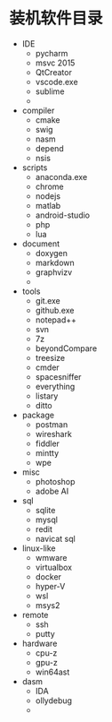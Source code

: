 # 装机软件目录


* IDE
  * pycharm
  * msvc 2015
  * QtCreator
  * vscode.exe 
  * sublime
  * 
* compiler
  * cmake
  * swig
  * nasm
  * depend
  * nsis
* scripts
  * anaconda.exe
  * chrome
  * nodejs
  * matlab
  * android-studio
  * php
  * lua
* document
  * doxygen
  * markdown
  * graphvizv
  * 
* tools
  * git.exe
  * github.exe
  * notepad++
  * svn
  * 7z
  * beyondCompare
  * treesize
  * cmder
  * spacesniffer
  * everything
  * listary
  * ditto
* package
  * postman
  * wireshark
  * fiddler
  * mintty
  * wpe
* misc
  * photoshop
  * adobe AI
* sql
  * sqlite
  * mysql
  * redit
  * navicat sql
* linux-like
  * wmware
  * virtualbox
  * docker
  * hyper-V
  * wsl
  * msys2
* remote
  * ssh
  * putty
* hardware
  * cpu-z
  * gpu-z
  * win64ast
* dasm
  * IDA
  * ollydebug
  * 
